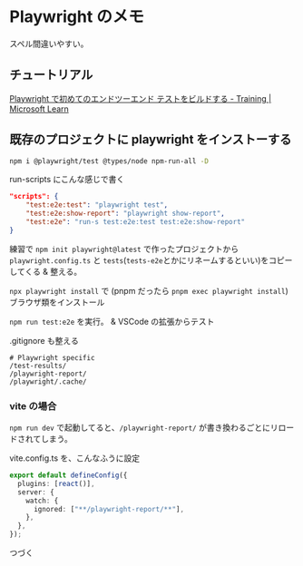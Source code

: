 # Playwright のメモ

スペル間違いやすい。

## チュートリアル

[Playwright で初めてのエンドツーエンド テストをビルドする - Training | Microsoft Learn](https://learn.microsoft.com/ja-jp/training/modules/build-with-playwright/)

## 既存のプロジェクトに playwright をインストーする

```sh
npm i @playwright/test @types/node npm-run-all -D
```

run-scripts にこんな感じで書く

```json
"scripts": {
    "test:e2e:test": "playwright test",
    "test:e2e:show-report": "playwright show-report",
    "test:e2e": "run-s test:e2e:test test:e2e:show-report"
}
```

練習で
`npm init playwright@latest`
で作ったプロジェクトから
`playwright.config.ts` と `tests`(`tests-e2e`とかにリネームするといい)をコピーしてくる & 整える。

`npx playwright install` で (pnpm だったら `pnpm exec playwright install`)
ブラウザ類をインストール

`npm run test:e2e` を実行。
& VSCode の拡張からテスト

.gitignore も整える

```text
# Playwright specific
/test-results/
/playwright-report/
/playwright/.cache/
```

### vite の場合

`npm run dev` で起動してると、`/playwright-report/` が書き換わるごとにリロードされてしまう。

vite.config.ts を、こんなふうに設定

```typescript
export default defineConfig({
  plugins: [react()],
  server: {
    watch: {
      ignored: ["**/playwright-report/**"],
    },
  },
});
```

つづく
